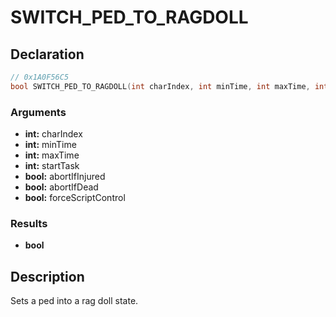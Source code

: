 # SWITCH_PED_TO_RAGDOLL

## Declaration
```cpp
// 0x1A0F56C5
bool SWITCH_PED_TO_RAGDOLL(int charIndex, int minTime, int maxTime, int startTask, bool abortIfInjured, bool abortIfDead, bool forceScriptControl);
```

### Arguments
- **int:** charIndex
- **int:** minTime
- **int:** maxTime
- **int:** startTask
- **bool:** abortIfInjured
- **bool:** abortIfDead
- **bool:** forceScriptControl

### Results
- **bool**

## Description
Sets a ped into a rag doll state.